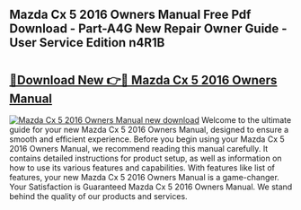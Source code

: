 ## Mazda Cx 5 2016 Owners Manual Free Pdf Download - Part-A4G New Repair Owner Guide - User Service Edition n4R1B

# <h2><a href="http://cf18833.oget.top/?id=Mazda+Cx+5+2016+Owners+Manual">🔗Download New 👉🔴 Mazda Cx 5 2016 Owners Manual</a></h2>

[![Mazda Cx 5 2016 Owners Manual new download](https://i.imgur.com/5g1atiW.png)](http://cf18833.oget.top/?id=Mazda+Cx+5+2016+Owners+Manual)
Welcome to the ultimate guide for your new Mazda Cx 5 2016 Owners Manual, designed to ensure a smooth and efficient experience. Before you begin using your Mazda Cx 5 2016 Owners Manual, we recommend reading this manual carefully. It contains detailed instructions for product setup, as well as information on how to use its various features and capabilities. With features like list of features, your new Mazda Cx 5 2016 Owners Manual is a game-changer. Your Satisfaction is Guaranteed Mazda Cx 5 2016 Owners Manual. We stand behind the quality of our products and services.
